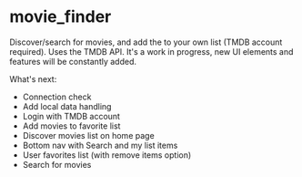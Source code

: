 # movie_finder

Discover/search for movies, and add the to your own list (TMDB account required). Uses the TMDB API.
It's a work in progress, new UI elements and features will be constantly added.

What's next:
- Connection check
- Add local data handling
- Login with TMDB account
- Add movies to favorite list
- Discover movies list on home page
- Bottom nav with Search and my list items
- User favorites list (with remove items option)
- Search for movies

